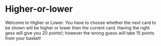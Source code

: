 # Higher-or-lower
Welcome to Higher or Lower. You have to choose whether the next card to be shown will be higher or lower then the current card.  Having the right gess will give you 20 points!; however the wrong guess will take 15 points from your basket!

